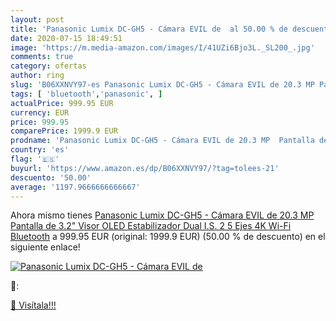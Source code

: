 ```yaml
---
layout: post
title: 'Panasonic Lumix DC-GH5 - Cámara EVIL de  al 50.00 % de descuento'
date: 2020-07-15 18:49:51
image: 'https://m.media-amazon.com/images/I/41UZi6Bjo3L._SL200_.jpg'
comments: true
category: ofertas
author: ring
slug: 'B06XXNVY97-es Panasonic Lumix DC-GH5 - Cámara EVIL de 20.3 MP Pantalla...'
tags: [ 'bluetooth','panasonic', ]
actualPrice: 999.95 EUR
currency: EUR
price: 999.95
comparePrice: 1999.9 EUR
prodname: 'Panasonic Lumix DC-GH5 - Cámara EVIL de 20.3 MP  Pantalla de 3.2"  Visor OLED  Estabilizador Dual I.S. 2 5 Ejes  4K  Wi-Fi  Bluetooth'
country: 'es'
flag: '🇪🇸'
buyurl: 'https://www.amazon.es/dp/B06XXNVY97/?tag=tolees-21'
descuento: '50.00'
average: '1197.9666666666667'
---
```


Ahora mismo tienes [Panasonic Lumix DC-GH5 - Cámara EVIL de 20.3 MP  Pantalla de 3.2"  Visor OLED  Estabilizador Dual I.S. 2 5 Ejes  4K  Wi-Fi  Bluetooth](https://www.amazon.es/dp/B06XXNVY97/?tag=tolees-21) a 999.95 EUR (original: 1999.9 EUR) (50.00 %  de descuento) en el siguiente enlace!

[![Panasonic Lumix DC-GH5 - Cámara EVIL de ](https://m.media-amazon.com/images/I/41UZi6Bjo3L._SL200_.jpg)](https://www.amazon.es/dp/B06XXNVY97/?tag=tolees-21)

🔎:


[🛒 Visítala!!!](https://www.amazon.es/dp/B06XXNVY97/?tag=tolees-21)
